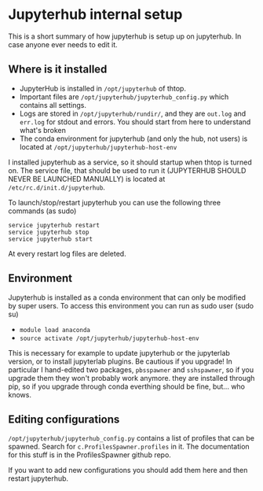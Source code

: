 # Jupyterhub internal setup

This is a short summary of how jupyterhub is setup up on jupyterhub. In case anyone ever needs to edit it.

## Where is it installed 

- JupyterHub is installed in `/opt/jupyterhub` of thtop. 
- Important files are `/opt/jupyterhub/jupyterhub_config.py` which contains all settings.
- Logs are stored in `/opt/jupyterhub/rundir/`, and they are `out.log` and `err.log` for stdout and errors. You should start from here to understand what's broken
- The conda environment for jupyterhub (and only the hub, not users) is located at `/opt/jupyterhub/jupyterhub-host-env`

I installed jupyterhub as a service, so it should startup when thtop is turned on.
The service file, that should be used to run it (JUPYTERHUB SHOULD NEVER BE LAUNCHED MANUALLY) is located at 
`/etc/rc.d/init.d/jupyterhub`.

To launch/stop/restart jupyterhub you can use the following three commands (as sudo)
```
service jupyterhub restart
service jupyterhub stop
service jupyterhub start
```

At every restart log files are deleted.

## Environment
Jupyterhub is installed as a conda environment that can only be modified by super users.
To access this environment you can run as sudo user (sudo su) 
 - `module load anaconda`
 - `source activate /opt/jupyterhub/jupyterhub-host-env`

This is necessary for example to update jupyterhub or the jupyterlab version, or to install jupyterlab plugins.
Be cautious if you upgrade! In particular I hand-edited two packages, `pbsspawner` and `sshspawner`, so if you upgrade them they won't probably work anymore.
they are installed through pip, so if you upgrade through conda everthing should be fine, but... who knows.


## Editing configurations
`/opt/jupyterhub/jupyterhub_config.py` contains a list of profiles that can be spawned. Search for `c.ProfilesSpawner.profiles` in it.
The documentation for this stuff is in the ProfilesSpawner github repo.

If you want to add new configurations you should add them here and then restart jupyterhub.
